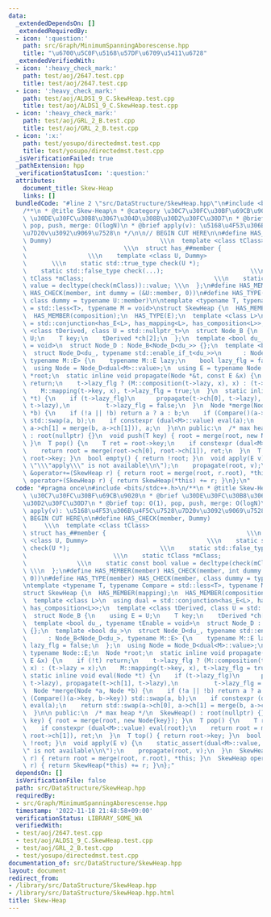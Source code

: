 ```yaml
---
data:
  _extendedDependsOn: []
  _extendedRequiredBy:
  - icon: ':question:'
    path: src/Graph/MinimumSpanningAborescense.hpp
    title: "\u6700\u5C0F\u5168\u57DF\u6709\u5411\u6728"
  _extendedVerifiedWith:
  - icon: ':heavy_check_mark:'
    path: test/aoj/2647.test.cpp
    title: test/aoj/2647.test.cpp
  - icon: ':heavy_check_mark:'
    path: test/aoj/ALDS1_9_C.SkewHeap.test.cpp
    title: test/aoj/ALDS1_9_C.SkewHeap.test.cpp
  - icon: ':heavy_check_mark:'
    path: test/aoj/GRL_2_B.test.cpp
    title: test/aoj/GRL_2_B.test.cpp
  - icon: ':x:'
    path: test/yosupo/directedmst.test.cpp
    title: test/yosupo/directedmst.test.cpp
  _isVerificationFailed: true
  _pathExtension: hpp
  _verificationStatusIcon: ':question:'
  attributes:
    document_title: Skew-Heap
    links: []
  bundledCode: "#line 2 \"src/DataStructure/SkewHeap.hpp\"\n#include <bits/stdc++.h>\n\
    /**\n * @title Skew-Heap\n * @category \u30C7\u30FC\u30BF\u69CB\u9020\n * @brief\
    \ \u30DE\u30FC\u30B8\u3067\u304D\u308B\u30D2\u30FC\u30D7\n * @brief top: O(1),\
    \ pop, push, merge: O(logN)\n * @brief apply(v): \u5168\u4F53\u306B\u4F5C\u7528\
    \u7D20v\u3092\u9069\u7528\n */\n\n// BEGIN CUT HERE\n\n#define HAS_CHECK(member,\
    \ Dummy)                              \\\n  template <class tClass>          \
    \                           \\\n  struct has_##member {                      \
    \                 \\\n    template <class U, Dummy>                          \
    \       \\\n    static std::true_type check(U *);                         \\\n\
    \    static std::false_type check(...);                        \\\n    static\
    \ tClass *mClass;                                    \\\n    static const bool\
    \ value = decltype(check(mClass))::value; \\\n  };\n#define HAS_MEMBER(member)\
    \ HAS_CHECK(member, int dummy = (&U::member, 0))\n#define HAS_TYPE(member) HAS_CHECK(member,\
    \ class dummy = typename U::member)\n\ntemplate <typename T, typename Compare\
    \ = std::less<T>, typename M = void>\nstruct SkewHeap {\n  HAS_MEMBER(mapping);\n\
    \  HAS_MEMBER(composition);\n  HAS_TYPE(E);\n  template <class L>\n  using dual\
    \ = std::conjunction<has_E<L>, has_mapping<L>, has_composition<L>>;\n  template\
    \ <class tDerived, class U = std::nullptr_t>\n  struct Node_B {\n    using E =\
    \ U;\n    T key;\n    tDerived *ch[2];\n  };\n  template <bool du_, typename tEnable\
    \ = void>\n  struct Node_D : Node_B<Node_D<du_>> {};\n  template <bool du_>\n\
    \  struct Node_D<du_, typename std::enable_if_t<du_>>\n      : Node_B<Node_D<du_>,\
    \ typename M::E> {\n    typename M::E lazy;\n    bool lazy_flg = false;\n  };\n\
    \  using Node = Node_D<dual<M>::value>;\n  using E = typename Node::E;\n  Node\
    \ *root;\n  static inline void propagate(Node *&t, const E &x) {\n    if (!t)\
    \ return;\n    t->lazy_flg ? (M::composition(t->lazy, x), x) : (t->lazy = x);\n\
    \    M::mapping(t->key, x), t->lazy_flg = true;\n  }\n  static inline void eval(Node\
    \ *t) {\n    if (t->lazy_flg)\n      propagate(t->ch[0], t->lazy), propagate(t->ch[1],\
    \ t->lazy),\n          t->lazy_flg = false;\n  }\n  Node *merge(Node *a, Node\
    \ *b) {\n    if (!a || !b) return a ? a : b;\n    if (Compare()(a->key, b->key))\
    \ std::swap(a, b);\n    if constexpr (dual<M>::value) eval(a);\n    return std::swap(a->ch[0],\
    \ a->ch[1] = merge(b, a->ch[1])), a;\n  }\n\n public:\n  /* max heap */\n  SkewHeap()\
    \ : root(nullptr) {}\n  void push(T key) { root = merge(root, new Node{key});\
    \ }\n  T pop() {\n    T ret = root->key;\n    if constexpr (dual<M>::value) eval(root);\n\
    \    return root = merge(root->ch[0], root->ch[1]), ret;\n  }\n  T top() { return\
    \ root->key; }\n  bool empty() { return !root; }\n  void apply(E v) {\n    static_assert(dual<M>::value,\
    \ \"\\\"apply\\\" is not available\\n\");\n    propagate(root, v);\n  }\n  SkewHeap\
    \ &operator+=(SkewHeap r) { return root = merge(root, r.root), *this; }\n  SkewHeap\
    \ operator+(SkewHeap r) { return SkewHeap(*this) += r; }\n};\n"
  code: "#pragma once\n#include <bits/stdc++.h>\n/**\n * @title Skew-Heap\n * @category\
    \ \u30C7\u30FC\u30BF\u69CB\u9020\n * @brief \u30DE\u30FC\u30B8\u3067\u304D\u308B\
    \u30D2\u30FC\u30D7\n * @brief top: O(1), pop, push, merge: O(logN)\n * @brief\
    \ apply(v): \u5168\u4F53\u306B\u4F5C\u7528\u7D20v\u3092\u9069\u7528\n */\n\n//\
    \ BEGIN CUT HERE\n\n#define HAS_CHECK(member, Dummy)                         \
    \     \\\n  template <class tClass>                                     \\\n \
    \ struct has_##member {                                       \\\n    template\
    \ <class U, Dummy>                                 \\\n    static std::true_type\
    \ check(U *);                         \\\n    static std::false_type check(...);\
    \                        \\\n    static tClass *mClass;                      \
    \              \\\n    static const bool value = decltype(check(mClass))::value;\
    \ \\\n  };\n#define HAS_MEMBER(member) HAS_CHECK(member, int dummy = (&U::member,\
    \ 0))\n#define HAS_TYPE(member) HAS_CHECK(member, class dummy = typename U::member)\n\
    \ntemplate <typename T, typename Compare = std::less<T>, typename M = void>\n\
    struct SkewHeap {\n  HAS_MEMBER(mapping);\n  HAS_MEMBER(composition);\n  HAS_TYPE(E);\n\
    \  template <class L>\n  using dual = std::conjunction<has_E<L>, has_mapping<L>,\
    \ has_composition<L>>;\n  template <class tDerived, class U = std::nullptr_t>\n\
    \  struct Node_B {\n    using E = U;\n    T key;\n    tDerived *ch[2];\n  };\n\
    \  template <bool du_, typename tEnable = void>\n  struct Node_D : Node_B<Node_D<du_>>\
    \ {};\n  template <bool du_>\n  struct Node_D<du_, typename std::enable_if_t<du_>>\n\
    \      : Node_B<Node_D<du_>, typename M::E> {\n    typename M::E lazy;\n    bool\
    \ lazy_flg = false;\n  };\n  using Node = Node_D<dual<M>::value>;\n  using E =\
    \ typename Node::E;\n  Node *root;\n  static inline void propagate(Node *&t, const\
    \ E &x) {\n    if (!t) return;\n    t->lazy_flg ? (M::composition(t->lazy, x),\
    \ x) : (t->lazy = x);\n    M::mapping(t->key, x), t->lazy_flg = true;\n  }\n \
    \ static inline void eval(Node *t) {\n    if (t->lazy_flg)\n      propagate(t->ch[0],\
    \ t->lazy), propagate(t->ch[1], t->lazy),\n          t->lazy_flg = false;\n  }\n\
    \  Node *merge(Node *a, Node *b) {\n    if (!a || !b) return a ? a : b;\n    if\
    \ (Compare()(a->key, b->key)) std::swap(a, b);\n    if constexpr (dual<M>::value)\
    \ eval(a);\n    return std::swap(a->ch[0], a->ch[1] = merge(b, a->ch[1])), a;\n\
    \  }\n\n public:\n  /* max heap */\n  SkewHeap() : root(nullptr) {}\n  void push(T\
    \ key) { root = merge(root, new Node{key}); }\n  T pop() {\n    T ret = root->key;\n\
    \    if constexpr (dual<M>::value) eval(root);\n    return root = merge(root->ch[0],\
    \ root->ch[1]), ret;\n  }\n  T top() { return root->key; }\n  bool empty() { return\
    \ !root; }\n  void apply(E v) {\n    static_assert(dual<M>::value, \"\\\"apply\\\
    \" is not available\\n\");\n    propagate(root, v);\n  }\n  SkewHeap &operator+=(SkewHeap\
    \ r) { return root = merge(root, r.root), *this; }\n  SkewHeap operator+(SkewHeap\
    \ r) { return SkewHeap(*this) += r; }\n};"
  dependsOn: []
  isVerificationFile: false
  path: src/DataStructure/SkewHeap.hpp
  requiredBy:
  - src/Graph/MinimumSpanningAborescense.hpp
  timestamp: '2022-11-18 21:48:58+09:00'
  verificationStatus: LIBRARY_SOME_WA
  verifiedWith:
  - test/aoj/2647.test.cpp
  - test/aoj/ALDS1_9_C.SkewHeap.test.cpp
  - test/aoj/GRL_2_B.test.cpp
  - test/yosupo/directedmst.test.cpp
documentation_of: src/DataStructure/SkewHeap.hpp
layout: document
redirect_from:
- /library/src/DataStructure/SkewHeap.hpp
- /library/src/DataStructure/SkewHeap.hpp.html
title: Skew-Heap
---
```

